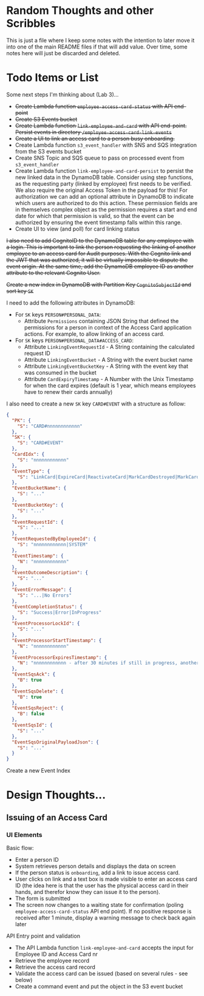 # Random Thoughts and other Scribbles

This is just a file where I keep some notes with the intention to later move it into one of the main README files if that will add value. Over time, some notes here will just be discarded and deleted.

# Todo Items or List

Some next steps I'm thinking about (Lab 3)...

* ~~Create Lambda function `employee-access-card-status` with API end-point~~
* ~~Create S3 Events bucket~~
* ~~Create Lambda function `link-employee-and-card` with API end-point. Persist events in directory `/employee-access-card-link-events`~~
* ~~Create a UI to link an access card to a person busy onboarding.~~
* Create Lambda function `s3_event_handler` with SNS and SQS integration from the S3 events bucket
* Create SNS Topic and SQS queue to pass on processed event from `s3_event_handler`
* Create Lambda function `link-employee-and-card-persist` to persist the new linked data in the DynamoDB table. Consider using step functions, as the requesting party (linked by employee) first needs to be verified. We also require the original Access Token in the payload for this! For authorization we can add an optional attribute in DynamoDB to indicate which users are authorized to do this action. These permission fields are in themselves complex object as the permission requires a start and end date for which that permission is valid, so that the event can be authorized by ensuring the event timestamp falls within this range.
* Create UI to view (and poll) for card linking status 

~~I also need to add CognitoID to the DynamoDB table for any employee with a login. This is important to link the person requesting the linking of another employee to an access card for Audit purposes. With the Cognito link and the JWT that was authorized, it will be virtually impossible to dispute the event origin. At the same time, add the DynamoDB employee ID as another attribute to the relevant Cognito User.~~

~~Create a new index in DynamoDB with Partition Key `CognitoSubjectId` and sort key `SK`~~

I need to add the following attributes in DynamoDB:

* For `SK` keys `PERSON#PERSONAL_DATA`:
    * Attribute `Permissions` containing JSON String that defined the permissions for a person in context of the Access Card application actions. For example, to allow linking of an access card.
* For `SK` keys `PERSON#PERSONAL_DATA#ACCESS_CARD`:
    * Attribute `LinkingEventRequestId` - A String containing the calculated request ID
    * Attribute `LinkingEventBucket` - A String with the event bucket name
    * Attribute `LinkingEventBucketKey` - A String with the event key that was consumed in the bucket
    * Attribute `CardExpiryTimestamp` - A Number with the Unix Timestamp for when the card expires (default is 1 year, which means employees have to renew their cards annually)

I also need to create a new `SK` key `CARD#EVENT` with a structure as follow:

```json
{
  "PK": {
    "S": "CARD#nnnnnnnnnnnn"
  },
  "SK": {
    "S": "CARD#EVENT"
  },
  "CardIdx": {
    "S": "nnnnnnnnnnnn"
  },
  "EventType": {
    "S": "LinkCard|ExpireCard|ReactivateCard|MarkCardDestroyed|MarkCardLost|MarkCardStolen|CardScanned"
  },
  "EventBucketName": {
    "S": "..."
  },
  "EventBucketKey": {
    "S": "..."
  },
  "EventRequestId": {
    "S": "..."
  },
  "EventRequestedByEmployeeId": {
    "S": "nnnnnnnnnnnn|SYSTEM"
  },
  "EventTimestamp": {
    "N": "nnnnnnnnnnnn"
  },
  "EventOutcomeDescription": {
    "S": "..."
  },
  "EventErrorMessage": {
    "S": "...|No Errors"
  },
  "EventCompletionStatus": {
    "S": "Success|Error|InProgress"
  },
  "EventProcessorLockId": {
    "S": "..."
  },
  "EventProcessorStartTimestamp": {
    "N": "nnnnnnnnnnnn"
  },
  "EventProcessorExpiresTimestamp": {
    "N": "nnnnnnnnnnnn - after 30 minutes if still in progress, another process can attempt to complete the event if still in queue"
  },
  "EventSqsAck": {
    "B": true
  },
  "EventSqsDelete": {
    "B": true
  },
  "EventSqsReject": {
    "B": false
  },
  "EventSqsId": {
    "S": "..."
  },
  "EventSqsOriginalPayloadJson": {
    "S": "..."
  }
}
```

Create a new Event Index

# Design Thoughts...

## Issuing of an Access Card

### UI Elements

Basic flow:

* Enter a person ID
* System retrieves person details and displays the data on screen
* If the person status is `onboarding`, add a link to issue access card. 
* User clicks on link and a text box is made visible to enter an access card ID (the idea here is that the user has the physical access card in their hands, and therefor know they can issue it to the person).
* The form is submitted
* The screen now changes to a waiting state for confirmation (poling `employee-access-card-status` API end point). If no positive response is received after 1 minute, display a warning message to check back again later

API Entry point and validation

* The API Lambda function `link-employee-and-card` accepts the input for Employee ID and Access Card nr
* Retrieve the employee record
* Retrieve the access card record
* Validate the access card can be issued (based on several rules - see below)
* Create a command event and put the object in the S3 event bucket

